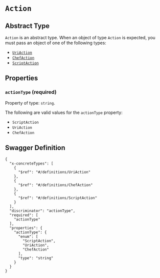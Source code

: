 # `Action` #




## Abstract Type ##

`Action` is an abstract type. When an object of type `Action` is expected, you must pass an object of
one of the following types:

  + [`UriAction`](./../definitions/UriAction.mkd)
  + [`ChefAction`](./../definitions/ChefAction.mkd)
  + [`ScriptAction`](./../definitions/ScriptAction.mkd)




## Properties ##

### `actionType` (required) ###




Property of type: `string`.

 
The following are valid values for the `actionType` property:
  + `ScriptAction`
  + `UriAction`
  + `ChefAction`






## Swagger Definition ##

    {
      "x-concreteTypes": [
        {
          "$ref": "#/definitions/UriAction"
        }, 
        {
          "$ref": "#/definitions/ChefAction"
        }, 
        {
          "$ref": "#/definitions/ScriptAction"
        }
      ], 
      "discriminator": "actionType", 
      "required": [
        "actionType"
      ], 
      "properties": {
        "actionType": {
          "enum": [
            "ScriptAction", 
            "UriAction", 
            "ChefAction"
          ], 
          "type": "string"
        }
      }
    }
